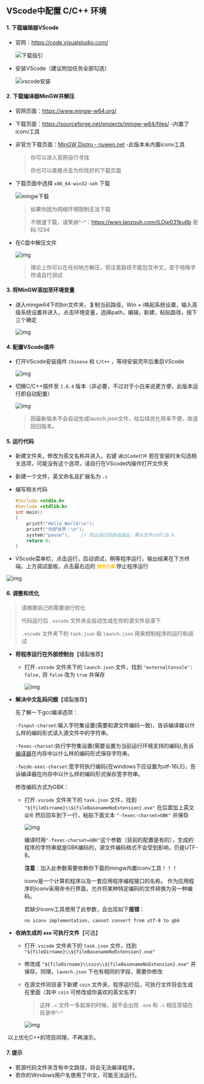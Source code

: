 ## VScode中配置 C/C++ 环境



#### 1. 下载编辑器VScode

- 官网：https://code.visualstudio.com/

  ![下载指引](https://pic.xinsong.xyz/img/202211011506968.png)

   

- 安装VScode（建议附加任务全部勾选）

  ![vscode安装](https://pic.xinsong.xyz/img/202211011506983.gif)

 

 

#### 2. 下载编译器MinGW并解压

- 官网页面：https://www.mingw-w64.org/

- 下载页面：https://sourceforge.net/projects/mingw-w64/files/ -内置了iconv工具

- 非官方下载页面：[MinGW Distro - nuwen.net](https://nuwen.net/mingw.html) -此版本未内置iconv工具

  > 你可以进入官网自行寻找
  >
  > 你也可以直接点击为你找好的下载页面

- 下载页面中选择 `x86_64-win32-seh` 下载

  ![mingw下载](https://pic.xinsong.xyz/img/202211011507348.png)

  > 如果你因为网络环境限制无法下载
  >
  > 不限速下载，请笑纳^-^：https://wwn.lanzouh.com/iLOip031ku6b 密码:1234

- 在C盘中解压文件

  ![img](https://pic.xinsong.xyz/img/202211011507987.gif)

  > 理论上你可以在任何地方解压，但注意路径不能包含中文，至于特殊字符请自行测试

 

 

#### 3. 将MinGW添加至环境变量

- 进入mingw64下的bin文件夹，复制当前路径，Win + i唤起系统设置，输入高级系统设置并进入，点击环境变量，选择path，编辑，新建，粘贴路径，按下三个确定

  ![img](https://pic.xinsong.xyz/img/202211011507197.gif) 





#### 4. 配置VScode插件

- 打开VScode安装插件 `Chinese` 和 `C/C++` ，等待安装完毕后重启VScode

  ![img](https://pic.xinsong.xyz/img/202211011507116.gif)

   

- 切换C/C++插件至 `1.8.4` 版本（非必要，不过对于小白来说更方便，此版本运行即自动配置）

  ![img](https://pic.xinsong.xyz/img/202211011508711.png)

  > 因最新版本不会自动生成launch.json文件，给后续优化带来不便，故退回旧版本。

 



#### 5. 运行代码

- 新建文件夹，修改为英文名称并进入，右键 `通过Code打开` 若在安装时未勾选相关选项，可能没有这个选项，请自行在VScode内操作打开文件夹

- 新建一个文件，英文命名且扩展名为 `.c` 

- 编写相关代码

  ```c
  #include <stdio.h>
  #include <stdlib.h>
  int main()
  {
      printf("Hello World!\n");
      printf("你好世界！\n");
      system("pause");    // 防止运行后自动退出，需头文件stdlib.h
      return 0;
  }
  ```

  

- VScode菜单栏，点击运行，启动调试，稍等程序运行，输出结果在下方终端，上方调试面板，点击最右边的 <strong style="color:#ffc000;">`橙色方框` </strong>停止程序运行

![img](https://pic.xinsong.xyz/img/202211011509844.gif)

 

 

#### 6. 调整和优化

> 请根据自己的需要进行优化
>
> 代码运行后 `.vscode` 文件夹会自动生成在你的源文件目录下
>
> `.vscode` 文件夹下的 `task.json` 和 `launch.json` 用来控制程序的运行和调试

- **将程序运行在外部控制台**【墙裂推荐】

  - 打开`.vscode` 文件夹下的 `launch.json` 文件，找到 `"externalConsole": false,` 将 `false` 改为 `true` 并保存

    ![img](https://pic.xinsong.xyz/img/202211011509884.png)

     

- **解决中文乱码问题**【墙裂推荐】

  先了解一下gcc编译选项：

  `-finput-charset`:输入字符集设置(需要和源文件编码一致)，告诉编译器以什么样的编码形式读入源文件中的字符串。

  `-fexec-charset`:执行字符集设置(需要设置为当前运行环境支持的编码),告诉[编译器](https://so.csdn.net/so/search?q=编译器&spm=1001.2101.3001.7020)在内存中以什么样的编码形式保存字符串。

  `-fwide-exec-charset`:宽字符执行编码(在windows下应设置为utf-16LE)，告诉编译器在内存中以什么样的编码形式保存宽字符串。

  修改编码方式为GBK：

  - 打开`.vscode` 文件夹下的 `task.json` 文件，找到 `"${fileDirname}\\${fileBasenameNoExtension}.exe"` 在后面加上英文 `逗号` 然后回车到下一行，粘贴下面文本 `"-fexec-charset=GBK"` 并保存

    ![img](https://pic.xinsong.xyz/img/202211011509172.png)

    编译时用`"-fexec-charset=GBK"`这个参数（目前的配置是有的），生成的程序的字符串就是GBK编码的，源文件编码格式不会受到影响，仍是UTF-8。
    
    
    
    **注意**：加入此参数需要依赖你下载的mingw内置iconv工具！！！
    
    iconv是一个计算机程序以及一套应用程序编程接口的名称。 作为应用程序的iconv采用命令行界面，允许将某种特定编码的文件转换为另一种编码。
    
    若缺少iconv工具使用了此参数，会出现如下**报错**：
    
    ```
    no iconv implementation, cannot convert from utf-8 to gbk
    ```
    
    

- **收纳生成的 `exe` 可执行文件**【可选】

  - 打开`.vscode` 文件夹下的 `task.json` 文件，找到 `"${fileDirname}\\${fileBasenameNoExtension}.exe"` 

  - 修改成 `"${fileDirname}\\coin\\${fileBasenameNoExtension}.exe"` 并保存，同理，`launch.json` 下也有相同的字段，需要你修改

  - 在源文件同目录下新建 `coin` 文件夹，程序运行后，可执行文件将会生成在里面（其中 `coin` 可修改成你喜欢的英文名字）

    > 这样 `.c` 文件一多起来的时候，就不会出现 `.exe` 和 `.c` 相互穿插在目录中^-^

    ![img](https://pic.xinsong.xyz/img/202211011509040.png)



​		以上优化C++的项目同理，不再演示。



#### 7. 提示

- 若源代码文件夹含有中文路径，将会无法编译程序。
- 若你的Windows用户名使用了中文，可能无法运行。